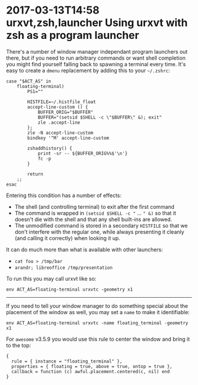 2017-03-13T14:58 urxvt,zsh,launcher
Using urxvt with zsh as a program launcher
=========================================

There's a number of window manager independant program launchers out there, but if you need to run arbitrary commands or want shell completion you might find yourself falling back to spawning a terminal every time. It's easy to create a `dmenu` replacement by adding this to your `~/.zshrc`:

    case "$ACT_AS" in
        floating-terminal)
            PS1=""

            HISTFILE=~/.histfile_float
            accept-line-custom () {
                BUFFER_ORIG="$BUFFER"
                BUFFER="(setsid $SHELL -c \"$BUFFER\" &); exit"
                zle .accept-line
            };
            zle -N accept-line-custom
            bindkey '^M' accept-line-custom

            zshaddhistory() {
                print -sr -- ${BUFFER_ORIG%%$'\n'}
                fc -p
            }

            return
        ;;
    esac

Entering this condition has a number of effects:

* The shell (and controlling terminal) to exit after the first command
* The command is wrapped in `(setsid $SHELL -c "` ... `" &)` so that it
  doesn't die with the shell and that any shell built-ins are allowed.
* The unmodified command is stored in a secondary `HISTFILE` so that we
  don't interfere with the regular one, while always presenting it cleanly (and
  calling it correctly) when looking it up.

It can do much more than what is available with other launchers:

* `cat foo > /tmp/bar`
* `arandr; libreoffice /tmp/presentation`

To run this you may call urxvt like so:

    env ACT_AS=floating-terminal urxvtc -geometry x1

----------

If you need to tell your window manager to do something special about the placement of the window as well, you may set a `name` to make it identifiable:

    env ACT_AS=floating-terminal urxvtc -name floating_terminal -geometry x1

For `awesome` v3.5.9 you would use this rule to center the window and bring it
to the top:

    {
      rule = { instance = "floating_terminal" },
      properties = { floating = true, above = true, ontop = true },
      callback = function (c) awful.placement.centered(c, nil) end
    }
